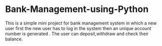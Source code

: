 # Bank-Management-using-Python

This is a simple mini project for bank management system in which a new user first the new user has to log in the system then an unique account number is generated .
The user can deposit,withdraw and check their balance.
